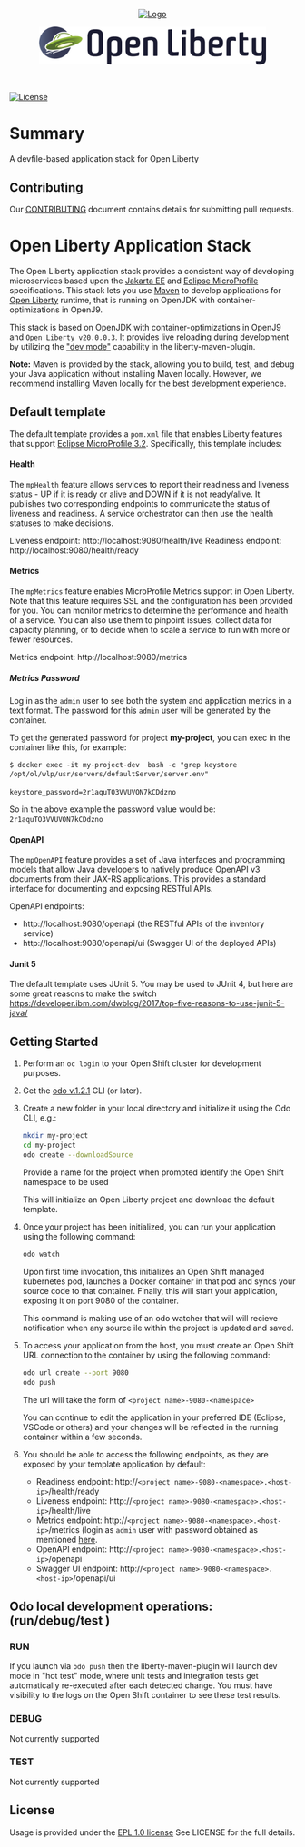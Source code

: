 <!-- PROJECT LOGO -->

<p align="center">
  <a href="https://openliberty.io/">
    <img src="https://openliberty.io/img/spaceship.svg" alt="Logo">
  </a>
</p>
<p align="center">
  <a href="https://openliberty.io/">
    <img src="https://github.com/OpenLiberty/open-liberty/blob/master/logos/logo_horizontal_light_navy.png" alt="title" width="400">
  </a>
</p>
<br />


[![License](https://img.shields.io/badge/License-EPL%201.0-green.svg)](https://opensource.org/licenses/EPL-1.0)

# Summary

A devfile-based application stack for Open Liberty

## Contributing

Our [CONTRIBUTING](https://github.com/OpenLiberty/application-stack/blob/master/CONTRIBUTING.md) document contains details for submitting pull requests.

# Open Liberty Application Stack

The Open Liberty application stack provides a consistent way of developing microservices based upon the [Jakarta EE](https://jakarta.ee/) and [Eclipse MicroProfile](https://microprofile.io) specifications. This stack lets you use [Maven](https://maven.apache.org) to develop applications for [Open Liberty](https://openliberty.io) runtime, that is running on OpenJDK with container-optimizations in OpenJ9.

This stack is based on OpenJDK with container-optimizations in OpenJ9 and `Open Liberty v20.0.0.3`. It provides live reloading during development by utilizing the ["dev mode"](https://openliberty.io/blog/2019/10/22/liberty-dev-mode.html) capability in the liberty-maven-plugin.  

**Note:** Maven is provided by the stack, allowing you to build, test, and debug your Java application without installing Maven locally. However, we recommend installing Maven locally for the best development experience.

## Default template

The default template provides a `pom.xml` file that enables Liberty features that support [Eclipse MicroProfile 3.2](https://openliberty.io/docs/ref/feature/#microProfile-3.2.html). Specifically, this template includes:

#### Health

The `mpHealth` feature allows services to report their readiness and liveness status - UP if it is ready or alive and DOWN if it is not ready/alive. It publishes two corresponding endpoints to communicate the status of liveness and readiness. A service orchestrator can then use the health statuses to make decisions.

Liveness endpoint: http://localhost:9080/health/live
Readiness endpoint: http://localhost:9080/health/ready

#### Metrics

The `mpMetrics` feature enables MicroProfile Metrics support in Open Liberty. Note that this feature requires SSL and the configuration has been provided for you. You can monitor metrics to determine the performance and health of a service. You can also use them to pinpoint issues, collect data for capacity planning, or to decide when to scale a service to run with more or fewer resources.

Metrics endpoint: http://localhost:9080/metrics

##### Metrics Password

Log in as the `admin` user to see both the system and application metrics in a text format.   The password for this `admin` user will be generated by the container.  

To get the generated password for project **my-project**, you can exec in the container like this, for example:

    $ docker exec -it my-project-dev  bash -c "grep keystore /opt/ol/wlp/usr/servers/defaultServer/server.env"

    keystore_password=2r1aquTO3VVUVON7kCDdzno

So in the above example the password value would be: `2r1aquTO3VVUVON7kCDdzno`

#### OpenAPI

The `mpOpenAPI` feature provides a set of Java interfaces and programming models that allow Java developers to natively produce OpenAPI v3 documents from their JAX-RS applications. This provides a standard interface for documenting and exposing RESTful APIs.

OpenAPI endpoints:
- http://localhost:9080/openapi (the RESTful APIs of the inventory service)
- http://localhost:9080/openapi/ui (Swagger UI of the deployed APIs)

#### Junit 5

The default template uses JUnit 5. You may be used to JUnit 4, but here are some great reasons to make the switch https://developer.ibm.com/dwblog/2017/top-five-reasons-to-use-junit-5-java/


## Getting Started

1. Perform an `oc login` to your Open Shift cluster for development purposes.

2.  Get the [odo v.1.2.1](https://mirror.openshift.com/pub/openshift-v4/clients/odo/v1.2.1/) CLI (or later).

1. Create a new folder in your local directory and initialize it using the Odo CLI, e.g.:
    ```bash
    mkdir my-project
    cd my-project
    odo create --downloadSource
    ```
    Provide a name for the project when prompted
    identify the Open Shift namespace to be used
    
    This will initialize an Open Liberty project and download the default template.

1. Once your project has been initialized, you can run your application using the following command:

    ```bash
    odo watch 
    ```
    
    Upon first time invocation, this initializes an Open Shift managed kubernetes pod, launches a Docker container in that pod and  syncs your source code to that container. Finally, this will start your application, exposing it on port 9080 of the container. 
    
    This command is making use of an odo watcher that will will recieve notification when any source ile within the project is updated and saved. 

1. To access your application from the host, you must create an Open Shift URL connection to the container by using the following command:
    ```bash
    odo url create --port 9080
    odo push
    ```
    The url will take the form of `<project name>-9080-<namespace>`
    
    You can continue to edit the application in your preferred IDE (Eclipse, VSCode or others) and your changes will be reflected in the running container within a few seconds.

1. You should be able to access the following endpoints, as they are exposed by your template application by default:

    - Readiness endpoint: http://`<project name>-9080-<namespace>.<host-ip>`/health/ready
    - Liveness endpoint: http://`<project name>-9080-<namespace>.<host-ip>`/health/live
    - Metrics endpoint: http://`<project name>-9080-<namespace>.<host-ip>`/metrics (login as `admin` user with password obtained as mentioned [here](#Metrics-Password).
    - OpenAPI endpoint: http://`<project name>-9080-<namespace>.<host-ip>`/openapi
    - Swagger UI endpoint: http://`<project name>-9080-<namespace>.<host-ip>`/openapi/ui

## Odo local development operations: (run/debug/test )

### RUN
If you launch via `odo push` then the liberty-maven-plugin will launch dev mode in "hot test" mode, where unit tests and integration tests get automatically re-executed after each detected change. You must have visibility to the logs on the Open Shift container to see these test results.  

### DEBUG
Not currently supported

### TEST
Not currently supported

## License

Usage is provided under the [EPL 1.0 license](https://opensource.org/licenses/EPL-1.0) See LICENSE for the full details.

